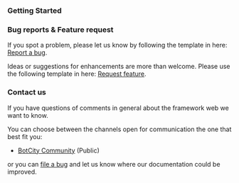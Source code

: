 ### Getting Started

### Bug reports & Feature request

If you spot a problem, please let us know by following the template in
here: [Report a bug](https://github.com/botcity-dev/botcity-framework-web-python/issues/new?template=bug-report.md).

Ideas or suggestions for enhancements are more than welcome. Please use the following
template in here: [Request feature](https://github.com/botcity-dev/botcity-framework-web-python/issues/new?template=feature-request.md).

### Contact us

If you have questions of comments in general about the framework web we want to know.

You can choose between the channels open for communication the one that best fit you:

- [BotCity Community](<https://community.botcity.dev>) (Public)

or you can [file a bug](https://github.com/botcity-dev/botcity-framework-web-python/issues/new?template=bug-report.md) and let us know where our documentation could be improved.
